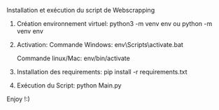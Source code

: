 Installation et exécution du script de Webscrapping 

1) Création environnement virtuel:
    python3 -m venv env
    ou 
    python -m venv env

2) Activation:
    Commande Windows: env\Scripts\activate.bat
    
    Commande linux/Mac: env/bin/activate

3) Installation des requirements:
     pip install -r requirements.txt

4) Exécution du Script:
     python Main.py


Enjoy !:)
